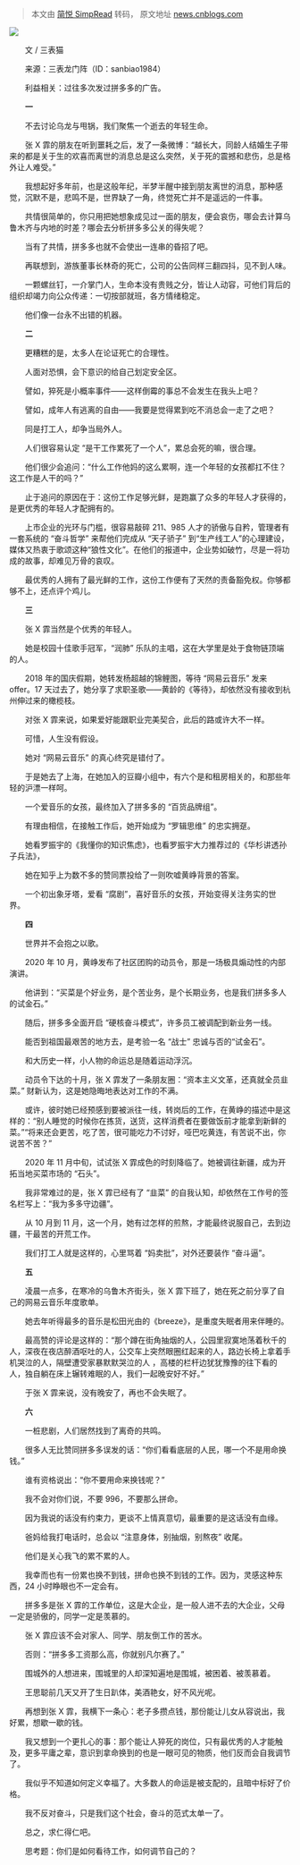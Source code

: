 > 本文由 [简悦 SimpRead](http://ksria.com/simpread/) 转码， 原文地址 [news.cnblogs.com](https://news.cnblogs.com/n/684610/)

![](http://img2020.cnblogs.com/news/66372/202101/66372-20210105233602862-1102957448.jpg)

　　文 / 三表猫  

　　来源：三表龙门阵（ID：sanbiao1984）

　　利益相关：过往多次发过拼多多的广告。

　　**一**

　　不去讨论乌龙与甩锅，我们聚焦一个逝去的年轻生命。

　　张 X 霏的朋友在听到噩耗之后，发了一条微博：“越长大，同龄人结婚生子带来的都是关于生的欢喜而离世的消息总是这么突然，关于死的震撼和悲伤，总是格外让人难受。”

　　我想起好多年前，也是这般年纪，半梦半醒中接到朋友离世的消息，那种感觉，沉默不是，悲鸣不是，世界缺了一角，终觉死亡并不是遥远的一件事。

　　共情很简单的，你只用把她想象成见过一面的朋友，便会哀伤，哪会去计算乌鲁木齐与内地的时差？哪会去分析拼多多公关的得失呢？

　　当有了共情，拼多多也就不会使出一连串的昏招了吧。

　　再联想到，游族董事长林奇的死亡，公司的公告同样三翻四抖，见不到人味。

　　一颗螺丝钉，一介掌门人，生命本没有贵贱之分，皆让人动容，可他们背后的组织却竭力向公众传递：一切按部就班，各方情绪稳定。

　　他们像一台永不出错的机器。

　　**二**

　　更糟糕的是，太多人在论证死亡的合理性。

　　人面对恐惧，会下意识的给自己划定安全区。

　　譬如，猝死是小概率事件——这样倒霉的事总不会发生在我头上吧？

　　譬如，成年人有逃离的自由——我要是觉得累到吃不消总会一走了之吧？

　　同是打工人，却争当局外人。

　　人们很容易认定 “是干工作累死了一个人”，累总会死的嘛，很合理。

　　他们很少会追问：“什么工作他妈的这么累啊，连一个年轻的女孩都扛不住？这工作是人干的吗？”

　　止于追问的原因在于：这份工作足够光鲜，是跑赢了众多的年轻人才获得的，是更优秀的年轻人才配拥有的。

　　上市企业的光环与门槛，很容易敲碎 211、985 人才的骄傲与自矜，管理者有一套系统的 “奋斗哲学” 来帮他们完成从 “天子骄子” 到“生产线工人”的心理建设，媒体又热衷于歌颂这种“狼性文化”。在他们的报道中，企业势如破竹，尽是一将功成的故事，却难见万骨的哀叹。

　　最优秀的人拥有了最光鲜的工作，这份工作便有了天然的责备豁免权。你够都够不上，还点评个鸡儿。

　　**三**

　　张 X 霏当然是个优秀的年轻人。

　　她是校园十佳歌手冠军，“润肺” 乐队的主唱，这在大学里是处于食物链顶端的人。

　　2018 年的国庆假期，她转发杨超越的锦鲤图，等待 “网易云音乐” 发来 offer。17 天过去了，她分享了求职圣歌——黄龄的《等待》，却依然没有接收到杭州伸过来的橄榄枝。

　　对张 X 霏来说，如果爱好能跟职业完美契合，此后的路或许大不一样。

　　可惜，人生没有假设。

　　她对 “网易云音乐” 的真心终究是错付了。

　　于是她去了上海，在她加入的豆瓣小组中，有六个是和租房相关的，和那些年轻的沪漂一样呵。

　　一个爱音乐的女孩，最终加入了拼多多的 “百货品牌组”。

　　有理由相信，在接触工作后，她开始成为 “罗辑思维” 的忠实拥趸。

　　她看罗振宇的《我懂你的知识焦虑》，也看罗振宇大力推荐过的《华杉讲透孙子兵法》，

　　她在知乎上为数不多的赞同票投给了一则吹嘘黄峥背景的答案。

　　一个初出象牙塔，爱看 “腐剧”，喜好音乐的女孩，开始变得关注务实的世界。

　　**四**

　　世界并不会抱之以歌。

　　2020 年 10 月，黄峥发布了社区团购的动员令，那是一场极具煽动性的内部演讲。

　　他讲到：“买菜是个好业务，是个苦业务，是个长期业务，也是我们拼多多人的试金石。”

　　随后，拼多多全面开启 “硬核奋斗模式”，许多员工被调配到新业务一线。

　　能否到祖国最艰苦的地方去，是考验一名 “战士” 忠诚与否的“试金石”。

　　和大历史一样，小人物的命运总是随着运动浮沉。

　　动员令下达的十月，张 X 霏发了一条朋友圈：“资本主义文革，还真就全员韭菜。” 财新认为，这是她隐晦地表达对工作的不满。

　　或许，彼时她已经预感到要被派往一线，转岗后的工作，在黄峥的描述中是这样的：“别人睡觉的时候你在拣货，送货，这样消费者在要做饭前才能拿到新鲜的菜。”“将来还会更苦，吃了苦，很可能吃力不讨好，哑巴吃黄连，有苦说不出，你说苦不苦？”

　　2020 年 11 月中旬，试试张 X 霏成色的时刻降临了。她被调往新疆，成为开拓当地买菜市场的 “石头”。

　　我非常难过的是，张 X 霏已经有了 “韭菜” 的自我认知，却依然在工作号的签名栏写上：“我为多多守边疆”。

　　从 10 月到 11 月，这一个月，她有过怎样的煎熬，才能最终说服自己，去到边疆，干最苦的开荒工作。

　　我们打工人就是这样的，心里骂着 “妈卖批”，对外还要装作 “奋斗逼”。

　　**五**

　　凌晨一点多，在寒冷的乌鲁木齐街头，张 X 霏下班了，她在死之前分享了自己的网易云音乐年度歌单。

　　她去年听得最多的音乐是松田光由的《breeze》，是重度失眠者用来伴睡的。

　　最高赞的评论是这样的：“那个蹲在街角抽烟的人，公园里寂寞地荡着秋千的人，深夜在夜店醉酒呕吐的人，公交车上突然眼圈红起来的人，路边长椅上拿着手机哭泣的人，隔壁遭受家暴默默哭泣的人 ，高楼的栏杆边犹犹豫豫的往下看的人，独自躺在床上辗转难眠的人，我们一起晚安好不好。”

　　于张 X 霏来说，没有晚安了，再也不会失眠了。

　　**六**

　　一桩悲剧，人们居然找到了离奇的共鸣。

　　很多人无比赞同拼多多误发的话：“你们看看底层的人民，哪一个不是用命换钱。”

　　谁有资格说出：“你不要用命来换钱呢？”

　　我不会对你们说，不要 996，不要那么拼命。

　　因为我说的话没有约束力，更谈不上情真意切，最重要的是这话没有血缘。

　　爸妈给我打电话时，总会以 “注意身体，别抽烟，别熬夜” 收尾。

　　他们是关心我飞的累不累的人。

　　我幸而也有一份累也换不到钱，拼命也换不到钱的工作。因为，灵感这种东西，24 小时睁眼也不一定会有。

　　拼多多是张 X 霏的工作单位，这是大企业，是一般人进不去的大企业，父母一定是骄傲的，同学一定是羡慕的。

　　张 X 霏应该不会对家人、同学、朋友倒工作的苦水。

　　否则：“拼多多工资那么高，你就别凡尔赛了。”

　　围城外的人想进来，围城里的人却深知遍地是围城，被困着、被羡慕着。

　　王思聪前几天又开了生日趴体，美酒艳女，好不风光呢。

　　再想到张 X 霏，我横下一条心：老子多攒点钱，那份能让儿女从容说出，我好累，想歇一歇的钱。

　　我又想到一个更扎心的事：那个能让人猝死的岗位，只有最优秀的人才能触及，更多平庸之辈，意识到拿命换到的也是一眼可见的物质，他们反而会自我调节了。

　　我似乎不知道如何定义幸福了。大多数人的命运是被支配的，且暗中标好了价格。

　　我不反对奋斗，只是我们这个社会，奋斗的范式太单一了。

　　总之，求仁得仁吧。

　　思考题：你们是如何看待工作，如何调节自己的？